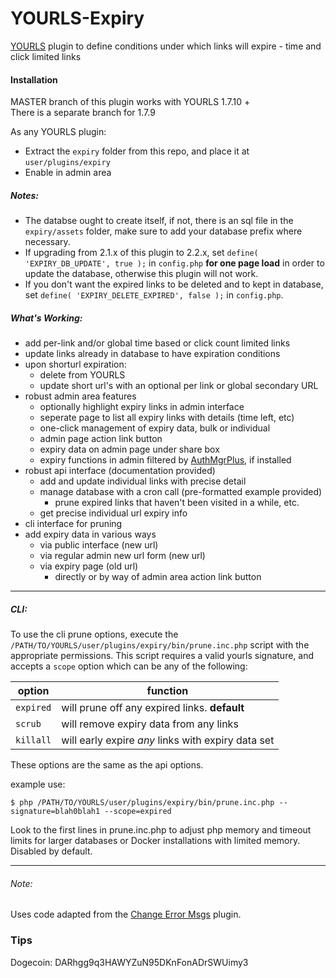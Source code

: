 # YOURLS-Expiry
[YOURLS](https://github.com/YOURLS/YOURLS) plugin to define conditions under which links will expire - time and click limited links

#### Installation
MASTER branch of this plugin works with YOURLS 1.7.10 +  
There is a separate branch for 1.7.9
 
As any YOURLS plugin:
-  Extract the `expiry` folder from this repo, and place it at `user/plugins/expiry`
-  Enable in admin area
##### Notes:
- The databse ought to create itself, if not, there is an sql file in the `expiry/assets` folder, make sure to add your database prefix where necessary.
- If upgrading from 2.1.x of this plugin to 2.2.x, set `define( 'EXPIRY_DB_UPDATE', true );` in `config.php` __for one page load__ in order to update the database, otherwise this plugin will not work. 
- If you don't want the expired links to be deleted and to kept in database, set `define( 'EXPIRY_DELETE_EXPIRED', false );` in `config.php`.
##### What's Working:
-  add per-link and/or global time based or click count limited links
-  update links already in database to have expiration conditions
-  upon shorturl expiration:
    - delete from YOURLS 
    - update short url's with an optional per link or global secondary URL
-  robust admin area features
   - optionally highlight expiry links in admin interface
   - seperate page to list all expiry links with details (time left, etc)
   - one-click management of expiry data, bulk or individual
   - admin page action link button
   - expiry data on admin page under share box
   - expiry functions in admin filtered by [AuthMgrPlus](https://github.com/joshp23/YOURLS-AuthMgrPlus), if installed
-  robust api interface (documentation provided)
   - add and update individual links with precise detail
   - manage database with a cron call (pre-formatted example provided)
      - prune expired links that haven't been visited in a while, etc.
   - get precise individual url expiry info
- cli interface for pruning
- add expiry data in various ways
   - via public interface (new url)
   - via regular admin new url form (new url)
   - via expiry page (old url)
      - directly or by way of admin area action link button

---
##### CLI:
To use the cli prune options, execute the `/PATH/TO/YOURLS/user/plugins/expiry/bin/prune.inc.php` script with the appropriate permissions. This script requires a valid yourls signature, and accepts a `scope` option which can be any of the following:

|option	|function|
|--|--|
|`expired`	| will prune off any expired links. __default__|
|`scrub`	| will remove expiry data from any links|
|`killall`| will early expire _any_ links with expiry data set|

These options are the same as the api options.

example use:
```
$ php /PATH/TO/YOURLS/user/plugins/expiry/bin/prune.inc.php --signature=blah0blah1 --scope=expired
```
Look to the first lines in prune.inc.php to adjust php memory and timeout limits for larger databases or Docker installations with limited memory. Disabled by default.

---
###### Note: 
 Uses code adapted from the [Change Error Msgs](https://github.com/adigitalife/yourls-change-error-messages) plugin.

### Tips
Dogecoin: DARhgg9q3HAWYZuN95DKnFonADrSWUimy3
